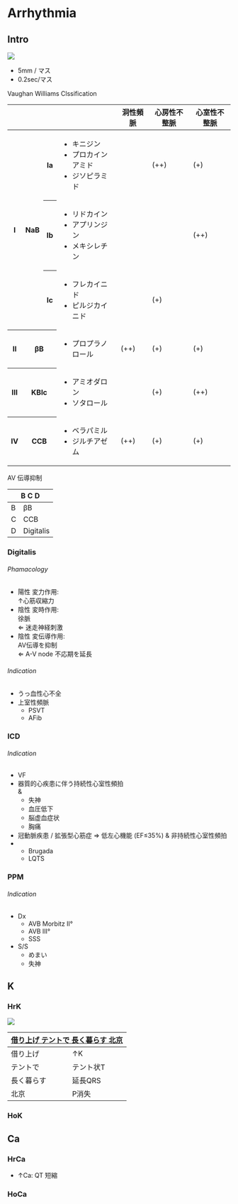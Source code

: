 <!--
Filename: 	Arrhythmia.md
Project: 	/Users/shume/Developer/mnemosyne/docs/MMB/docs/c_CV
Author: 	shumez <https://github.com/shumez>
Created: 	2019-04-03 17:25:6
Modified: 	2019-09-04 17:37:18
-----
Copyright (c) 2019 shumez
-->

# Arrhythmia


## Intro

![](https://qb.medilink-study.com/images/108I020_sup_010.jpg)

- 5mm / マス
- 0.2sec/マス


Vaughan Williams Clssification

<table>
	<thead>
		<tr>
			<th colspan="3"></th>
			<th></th>
			<th>洞性頻脈</th>
			<th>心房性不整脈</th>
			<th>心室性不整脈</th>
		</tr>
	</thead>
	<tbody>
		<tr>
			<th rowspan="3">I</th>
			<th rowspan="3">NaB</th>
			<th>Ia</th>
			<td>
				<ul>
					<li>キニジン</li>
					<li>プロカインアミド</li>
					<li>ジソピラミド</li>
				</ul>
			</td>
			<td></td>
			<td>(++)</td>
			<td>(+)</td>
		</tr>
		<tr>
			<th>Ib</th>
			<td>
				<ul>
					<li>リドカイン</li>
					<li>アプリンジン</li>
					<li>メキシレチン</li>
				</ul>
			</td>
			<td></td>
			<td></td>
			<td>(++)</td>
		</tr>
		<tr>
			<th>Ic</th>
			<td>
				<ul>
					<li>フレカイニド</li>
					<li>ピルジカイニド</li>
				</ul>
			</td>
			<td></td>
			<td>(+)</td>
			<td></td>
		</tr>
		<tr>
			<th>II</th>
			<th colspan="2">&beta;B</th>
			<td>
				<ul>
					<li>プロプラノロール</li>
				</ul>
			</td>
			<td>(++)</td>
			<td>(+)</td>
			<td>(+)</td>
		</tr>
		<tr>
			<th>III</th>
			<th colspan="2">KBlc</th>
			<td>
				<ul>
					<li>アミオダロン</li>
					<li>ソタロール</li>
				</ul>
			</td>
			<td></td>
			<td>(+)</td>
			<td>(++)</td>
		</tr>
		<tr>
			<th>IV</th>
			<th colspan="2">CCB</th>
			<td>
				<ul>
					<li>ベラパミル</li>
					<li>ジルチアゼム</li>
				</ul>
			</td>
			<td>(++)</td>
			<td>(+)</td>
			<td>(+)</td>
		</tr>
	</tbody>
</table>


AV 伝導抑制

<table>
	<thead>
		<tr>
			<th colspan="2">B C D</th>
		</tr>
	</thead>
	<tbody>
		<tr>
			<td>B</td>
			<td>&beta;B</td>
		</tr>
		<tr>
			<td>C</td>
			<td>CCB</td>
		</tr>
		<tr>
			<td>D</td>
			<td>Digitalis</td>
		</tr>
	</tbody>
</table>


### Digitalis

<h6 id='digitalis-ph'>Phamacology</h6>

- 陽性 変力作用:  
	↑心筋収縮力
- 陰性 変時作用:  
	徐脈  
	⇐ 迷走神経刺激
- 陰性 変伝導作用:  
	AV伝導を抑制  
	⇐ A-V node 不応期を延長

<h6 id='digitalis-ind'>Indication</h6>

- うっ血性心不全
- 上室性頻脈
	- PSVT
	- AFib

<!-- <h6 id='-def'>Definition</h6> -->
<!-- <h6 id='-eti'>Etiology</h6> -->
<!-- <h6 id='-epi'>Epidemiology</h6> -->
<!-- <h6 id='-cls'>Classification</h6> -->
<!-- <h6 id='-sx'>Sign and Symptom</h6> -->
<!-- <h6 id='-cmp'>Complication</h6> -->
<!-- <h6 id='-ex'>Examination</h6> -->
<!-- <h6 id='-dx'>Diagnosis</h6> -->
<!-- <h6 id='-tx'>Treatment</h6> -->
<!-- <h6 id='-prg'>Prognosis</h6> -->
<!-- <h6 id='-app'>Appendix</h6> -->


### ICD

<h6 id='icd-def'>Indication</h6>

- VF
- 器質的心疾患に伴う持続性心室性頻拍  
	&
	- 失神
	- 血圧低下
	- 脳虚血症状
	- 胸痛
- 冠動脈疾患 / 拡張型心筋症 ⇒ 低左心機能 (EF≤35%) & 非持続性心室性頻拍
- 
	- Brugada
	- LQTS

<!-- <h6 id='-def'>Definition</h6> -->
<!-- <h6 id='-eti'>Etiology</h6> -->
<!-- <h6 id='-epi'>Epidemiology</h6> -->
<!-- <h6 id='-cls'>Classification</h6> -->
<!-- <h6 id='-sx'>Sign and Symptom</h6> -->
<!-- <h6 id='-cmp'>Complication</h6> -->
<!-- <h6 id='-ex'>Examination</h6> -->
<!-- <h6 id='-dx'>Diagnosis</h6> -->
<!-- <h6 id='-tx'>Treatment</h6> -->
<!-- <h6 id='-prg'>Prognosis</h6> -->
<!-- <h6 id='-app'>Appendix</h6> -->


### PPM


<h6 id='ppm-ind'>Indication</h6>

- Dx
	- AVB Morbitz II°
	- AVB III°
	- SSS
- S/S
	- めまい
	- 失神

<!-- <h6 id='-def'>Definition</h6> -->
<!-- <h6 id='-eti'>Etiology</h6> -->
<!-- <h6 id='-epi'>Epidemiology</h6> -->
<!-- <h6 id='-cls'>Classification</h6> -->
<!-- <h6 id='-sx'>Sign and Symptom</h6> -->
<!-- <h6 id='-cmp'>Complication</h6> -->
<!-- <h6 id='-ex'>Examination</h6> -->
<!-- <h6 id='-dx'>Diagnosis</h6> -->
<!-- <h6 id='-tx'>Treatment</h6> -->
<!-- <h6 id='-prg'>Prognosis</h6> -->
<!-- <h6 id='-app'>Appendix</h6> -->


## K

### HrK

![](https://qb.medilink-study.com/images/96B040_bas_c_010.jpg)

<table>
	<thead>
		<tr>
			<th colspan="2"><u>借り上げ テントで 長く暮らす 北京</u></th>
		</tr>
	</thead>
	<tbody>
		<tr>
			<td>借り上げ</td>
			<td>&uarr;K</td>
		</tr>
		<tr>
			<td>テントで</td>
			<td>テント状T</td>
		</tr>
		<tr>
			<td>長く暮らす</td>
			<td>延長QRS</td>
		</tr>
		<tr>
			<td>北京</td>
			<td>P消失</td>
		</tr>
	</tbody>
</table>

### HoK

<!-- <h6 id='-def'>Definition</h6> -->
<!-- <h6 id='-eti'>Etiology</h6> -->
<!-- <h6 id='-epi'>Epidemiology</h6> -->
<!-- <h6 id='-cls'>Classification</h6> -->
<!-- <h6 id='-sx'>Sign and Symptom</h6> -->
<!-- <h6 id='-cmp'>Complication</h6> -->
<!-- <h6 id='-ex'>Examination</h6> -->
<!-- <h6 id='-dx'>Diagnosis</h6> -->
<!-- <h6 id='-tx'>Treatment</h6> -->
<!-- <h6 id='-prg'>Prognosis</h6> -->
<!-- <h6 id='-app'>Appendix</h6> -->


## Ca

### HrCa

- ↑Ca: QT 短縮

### HoCa

<!-- <h6 id='-def'>Definition</h6> -->
<!-- <h6 id='-eti'>Etiology</h6> -->
<!-- <h6 id='-epi'>Epidemiology</h6> -->
<!-- <h6 id='-cls'>Classification</h6> -->
<!-- <h6 id='-sx'>Sign and Symptom</h6> -->
<!-- <h6 id='-cmp'>Complication</h6> -->
<!-- <h6 id='-ex'>Examination</h6> -->
<!-- <h6 id='-dx'>Diagnosis</h6> -->
<!-- <h6 id='-tx'>Treatment</h6> -->
<!-- <h6 id='-prg'>Prognosis</h6> -->
<!-- <h6 id='-app'>Appendix</h6> -->


##
<!-- ## -->
<!-- <h6 id='-def'>Definition</h6> -->
<!-- <h6 id='-eti'>Etiology</h6> -->
<!-- <h6 id='-epi'>Epidemiology</h6> -->
<!-- <h6 id='-cls'>Classification</h6> -->
<!-- <h6 id='-sx'>Sign and Symptom</h6> -->
<!-- <h6 id='-cmp'>Complication</h6> -->
<!-- <h6 id='-ex'>Examination</h6> -->
<!-- <h6 id='-dx'>Diagnosis</h6> -->
<!-- <h6 id='-tx'>Treatment</h6> -->
<!-- <h6 id='-prg'>Prognosis</h6> -->
<!-- <h6 id='-app'>Appendix</h6> -->


<!-- <style type="text/css">
	img{width: 50%; float: right;}
</style> -->